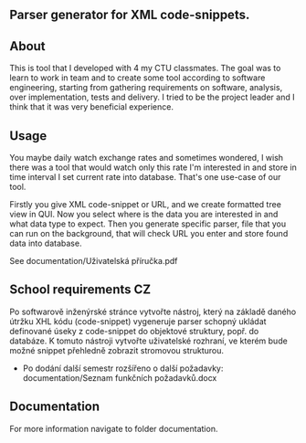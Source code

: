 ## Parser generator for XML code-snippets.

## About
This is tool that I developed with 4 my CTU classmates. The goal was to learn to work in team and to create some tool according to software engineering, starting from 
gathering requirements on software, analysis, over implementation, tests and delivery. I tried to be the project leader and I think that it was very beneficial experience.

## Usage
You maybe daily watch exchange rates and sometimes wondered, 
I wish there was a tool that would watch only this rate I'm interested in and store in time interval I set current rate into database.
That's one use-case of our tool.

Firstly you give XML code-snippet or URL, and we create formatted tree view in QUI. Now you select where is the data you are interested in and what data type to expect.
Then you generate specific parser, file that you can run on the background, that will check URL you enter and store found data into database.

See documentation/Uživatelská příručka.pdf

## School requirements CZ
Po softwarově inženýrské stránce vytvořte nástroj, který na základě daného útržku XHL kódu (code-snippet) vygeneruje parser 
schopný ukládat definované úseky z code-snippet do objektové struktury, popř. do databáze. 
K tomuto nástroji vytvořte uživatelské rozhraní, ve kterém bude možné snippet přehledně zobrazit stromovou strukturou.

+ Po dodání další semestr rozšířeno o další požadavky: documentation/Seznam funkčních požadavků.docx

## Documentation
For more information navigate to folder documentation.